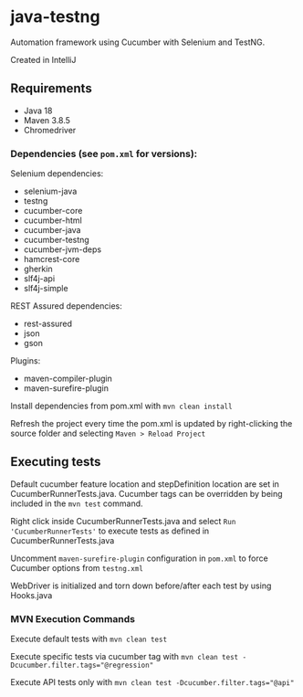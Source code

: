 # java-testng

Automation framework using Cucumber with Selenium and TestNG.

Created in IntelliJ

## Requirements

- Java 18
- Maven 3.8.5
- Chromedriver

### Dependencies (see `pom.xml` for versions):
Selenium dependencies:
- selenium-java
- testng
- cucumber-core
- cucumber-html
- cucumber-java
- cucumber-testng
- cucumber-jvm-deps
- hamcrest-core
- gherkin
- slf4j-api
- slf4j-simple

REST Assured dependencies:
- rest-assured
- json
- gson

Plugins:
- maven-compiler-plugin
- maven-surefire-plugin

Install dependencies from pom.xml with `mvn clean install`

Refresh the project every time the pom.xml is updated by right-clicking the source folder and selecting `Maven > Reload Project`

## Executing tests

Default cucumber feature location and stepDefinition location are set in CucumberRunnerTests.java.
Cucumber tags can be overridden by being included in the `mvn test` command.

Right click inside CucumberRunnerTests.java and select `Run 'CucumberRunnerTests'` to execute tests as defined in CucumberRunnerTests.java

Uncomment `maven-surefire-plugin` configuration in `pom.xml` to force Cucumber options from `testng.xml`

WebDriver is initialized and torn down before/after each test by using Hooks.java

### MVN Execution Commands

Execute default tests with `mvn clean test`

Execute specific tests via cucumber tag with `mvn clean test -Dcucumber.filter.tags="@regression"`

Execute API tests only with `mvn clean test -Dcucumber.filter.tags="@api"`